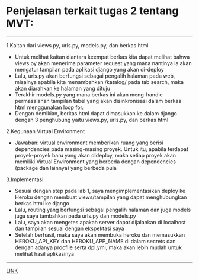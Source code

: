 # Penjelasan terkait tugas 2 tentang MVT:

***

1.Kaitan dari views.py, urls.py, models.py, dan berkas html
* Untuk melihat kaitan diantara keempat berkas kita dapat melihat bahwa
views.py akan menerima parameter request yang mana nantinya ia akan mengatur
tampilan pada aplikasi django yang akan di-deploy
* Lalu, urls.py akan berfungsi sebagai pengalih halaman pada web, misalnya
apabila kita menambahkan /katalog/ pada tab search, maka akan diarahkan
ke halaman yang dituju
* Terakhir models.py yang mana berkas ini akan meng-handle permasalahan
tampilan tabel yang akan disinkronisasi dalam berkas html menggunakan
loop for.
* Dengan demikian, berkas html dapat dimasukkan ke dalam django dengan
3 penghubung yaitu views.py, urls.py, dan berkas html

2.Kegunaan Virtual Environment
* Jawaban: virtual environment memberikan ruang yang berisi dependencies
pada masing-masing proyek. Untuk itu, apabila terdapat proyek-proyek
baru yang akan dideploy, maka setiap proyek akan memiliki Virtual
Environment yang berbeda dengan dependencies (package dan lainnya) yang 
berbeda pula

3.Implementasi
* Sesuai dengan step pada lab 1, saya mengimplementasikan deploy ke Heroku
dengan membuat views/tampilan yang dapat menghubungkan berkas html
ke django
* Lalu, routing yang berfungsi sebagai pengalih halaman dan juga models 
juga saya tambahkan pada urls.py dan models.py
* Lalu, saya akan mengetes apakah server dapat dijalankan di localhost
dan tampilan sesuai dengan ekspektasi saya
* Setelah berhasil, maka saya akan membuka heroku dan memasukkan HEROKU_API_KEY
dan HEROKU_APP_NAME di dalam secrets dan dengan adanya procfile
serta dpl.yml, maka akan lebih mudah untuk melihat hasil aplikasinya


___

[LINK](https://radentugas2pbp.herokuapp.com/katalog/) 